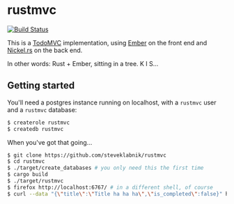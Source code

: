 # rustmvc

[![Build Status](https://travis-ci.org/zizkovrb/rustmvc.svg)](https://travis-ci.org/zizkovrb/rustmvc)

This is a [TodoMVC](http://todomvc.com/) implementation, using
[Ember](http://emberjs.com/) on the front end and
[Nickel.rs](http://nickel.rs/) on the back end.

In other words: Rust + Ember, sitting in a tree. K I S...

## Getting started

You'll need a postgres instance running on localhost, with a
`rustmvc` user and a `rustmvc` database:

```bash
$ createrole rustmvc
$ createdb rustmvc
```

When you've got that going...

```bash
$ git clone https://github.com/steveklabnik/rustmvc
$ cd rustmvc
$ ./target/create_databases # you only need this the first time
$ cargo build
$ ./target/rustmvc
$ firefox http://localhost:6767/ # in a different shell, of course
$ curl --data "{\"title\":\"Title ha ha ha\",\"is_completed\":false}" http://localhost:6767/todos
```
